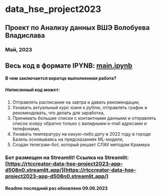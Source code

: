 # data_hse_project2023
## Проект по Анализу данных ВШЭ Волобуева Владислава
### Май, 2023

## Весь код в формате IPYNB: [main.ipynb](https://github.com/rtccreator/data_hse_project2023/blob/main/main.ipynb)

#### В чем заключается вкратце выполненная работа?
##### Написанный код может:
1) Отправлять расписание на завтра и давать рекомендации,
2) Узнавать актуальный курс юаня к рублю, отправлять график и рекомендовать, что делать для заработка,
3) Принимать большие списки с контактными данными и отправлять список юзеру обратно только с валидными e-mail адресами и телефонами,
4) Узнавать температуру на какую-либо дату в 2022 году в городе Базель основываясь на предсказаниях ML-модели,
5) Создан телеграм-бот, который решает СЛАУ методом Крамера

### Бот размещен на Streamlit! Ссылка на Streamlit: [https://rtccreator-data-hse-project2023-app-d508n0.streamlit.app/](https://rtccreator-data-hse-project2023-app-d508n0.streamlit.app/)

#### Readme последний раз обновлено 09.06.2023
